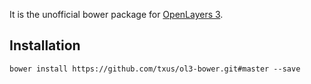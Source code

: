 It is the unofficial bower package for [OpenLayers 3](https://github.com/openlayers/ol3).

## Installation
`bower install https://github.com/txus/ol3-bower.git#master --save`
